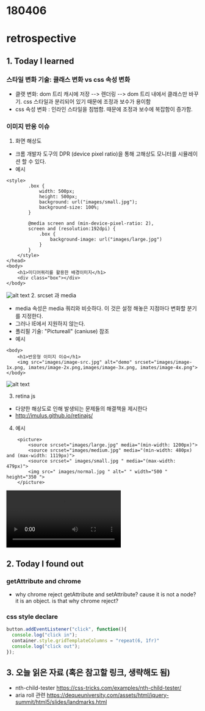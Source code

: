 # 180406
# retrospective


## 1. Today I learned

### 스타일 변화 기술: 클래스 변화 vs css 속성 변화
- 클랫 변화: dom 트리 캐시에 저장 --> 렌더링 --> dom 트리 내에서 클래스만 바꾸기. css 스타일과 분리되어 있기 때문에 조정과 보수가 용이함
- css 속성 변화 : 인라인 스타일을 침범함. 때문에 조정과 보수에 복잡함이 증가함.


### 이미지 반응 이슈
1. 화면 해상도
- 크롬 개발자 도구의 DPR (device pixel ratio)을 통해 고해상도 모니터를 시뮬레이션 할 수 있다.
- 예시
```
<style>
        .box {
            width: 500px;
            height: 500px;
            background: url("images/small.jpg");
            background-size: 100%;
        }
        
        @media screen and (min-device-pixel-ratio: 2),
        screen and (resolution:192dpi) {
            .box {
                background-image: url("images/large.jpg")
            }
        }
    </style>
</head>
<body>
    <h1>미디어쿼리를 활용한 배경이미지</h1>
    <div class="box"></div>
</body>
```
![alt text](images/media.png)
2. srcset 과 media
- media 속성은 media 쿼리와 비슷하다. 이 것은 설정 해놓은 지점마다 변화할 분기를 지정한다.
- 그러나 IE에서 지원하지 않는다.
- 폴리필 기술: "Pictureall" (caniuse) 참조
- 예시
```
<body>
    <h1>반응형 이미지 이슈</h1>
    <img src="images/image-src.jpg" alt="demo" srcset="images/image-1x.png, imates/image-2x.png,images/image-3x.png, imates/image-4x.png">
</body>
```
![alt text](images/srcset.png)

3. retina js
- 다양한 해상도로 인해 발생되는 문제들의 해결책을 제시한다
- http://imulus.github.io/retinajs/
4. 예시
```<h1>반응형 이미지 이슈</h1>
    <picture>
        <source srcset="images/large.jpg" media="(min-width: 1200px)">
        <source srcset="images/medium.jpg" media="(min-width: 480px) and (max-width: 1119px)">
        <source srcset=" images/small.jpg " media="(max-width: 479px)">
        <img src=" images/normal.jpg " alt=" " width="500 " height="350 ">
    </picture>
```
<video src="/rwd.mov"></video>





















## 2. Today I found out

### getAttribute and chrome
- why chrome reject getAttribute and setAttribute?
cause it is not a node? it is an object. is that why chrome reject?

### css style declare

```javascript
button.addEventListener("click", function(){
  console.log("click in");
  container.style.gridTemplateColumns = "repeat(6, 1fr)"
  console.log("click out");
});
```


## 3. 오늘 읽은 자료 (혹은 참고할 링크, 생략해도 됨)

- nth-child-tester https://css-tricks.com/examples/nth-child-tester/
- aria roll 관련 https://dequeuniversity.com/assets/html/jquery-summit/html5/slides/landmarks.html